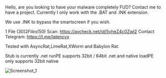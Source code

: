 Hello, are you looking to have your malware completely FUD? Contact me to have a project. Currently I only work with the .BAT and .INK extension.

We use .INK to bypass the smartscreen if you wish.

1 File (30$)
2 Files (50$)
Scan:
https://avcheck.net/id/5vheZ4c0Zwl2
Contact Telegram:
https://t.me/latencyx

Tested with AsyncRat,LimeRat,XWorm and Babylon Rat.

Stub is currently .net
runPE supports 32bit / 64bit .net and native
loadPE only supports 32bit native

![Screenshot_1](https://github.com/latencyx/Bypass-Windows-Defender/assets/153560351/c8835156-5456-4327-98ca-4de5ad7bda19)
